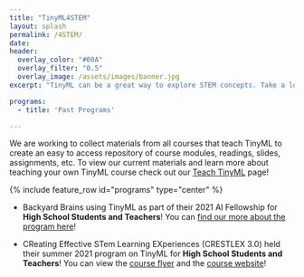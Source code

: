 ```yaml
---
title: "TinyML4STEM"
layout: splash
permalink: /4STEM/
date: 
header:
  overlay_color: "#00A"
  overlay_filter: "0.5"
  overlay_image: /assets/images/banner.jpg
excerpt: "TinyML can be a great way to explore STEM concepts. Take a look at our existing course modules and teacher training materials and help join the community effort to develop and improve upon those materials. Together we can build new exciting projects to foster STEM education."

programs: 
  - title: 'Past Programs'

---
```


We are working to collect materials from all courses that teach TinyML to create an easy to access repository of course modules, readings, slides, assignments, etc. To view our current materials and learn more about teaching your own TinyML course check out our [Teach TinyML](/teach/) page!

{% include feature_row id="programs" type="center" %}

+ Backyard Brains using TinyML as part of their 2021 AI Fellowship for **High School Students and Teachers**! You can [find our more about the program here](https://blog.backyardbrains.com/2021/03/backyard-brains-2021-ai-fellowship/)!

+ CReating Effective STem Learning EXperiences (CRESTLEX 3.0) held their summer 2021 program on TinyML for **High School Students and Teachers**! You can view the [course flyer](/CRESTLEX3_Flyer/) and the [course website](/CRESTLEX/)!